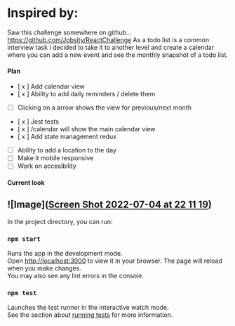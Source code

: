 # Inspired by:
Saw this challenge somewhere on github... https://github.com/Jobsity/ReactChallenge
As a todo list is a common interview task I decided to take it to another level and create a calendar where you can add a new event and see the monthly snapshot of a todo list.


#### Plan

- [ x ] Add calendar view
- [ x ] Ability to add daily reminders / delete them
- [ ] Clicking on a arrow shows the view for previous/next month
- [ x ] Jest tests
- [ x ] /calendar will show the main calendar view
- [ x ] Add state management redux
- [ ] Ability to add a location to the day
- [ ] Make it mobile responsive
- [ ] Work on accesibility

#### Current look

## ![Image]([Screen Shot 2022-07-04 at 22 11 19](https://user-images.githubusercontent.com/34060186/177212437-f2e04d36-0ce0-433b-8ba1-3ca9f0ac203f.png))

In the project directory, you can run:
### `npm start`
Runs the app in the development mode.\
Open [http://localhost:3000](http://localhost:3000) to view it in your browser.
The page will reload when you make changes.\
You may also see any lint errors in the console.
### `npm test`
Launches the test runner in the interactive watch mode.\
See the section about [running tests](https://facebook.github.io/create-react-app/docs/running-tests) for more information.
